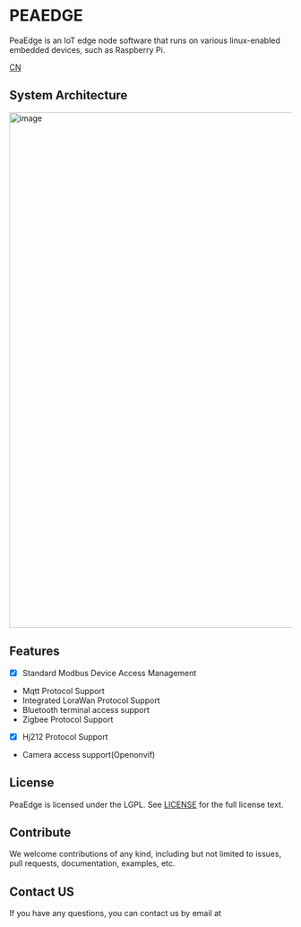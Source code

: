 # PEAEDGE

PeaEdge is an IoT edge node software that runs on various linux-enabled embedded devices, such as Raspberry Pi.


[CN](README_CN.md)

## System Architecture

<img width="921" alt="image" src="https://user-images.githubusercontent.com/377938/194464498-c6fcaef6-b58a-4259-8cbc-ecf9ee1f05fd.png">

## Features

- [x] Standard Modbus Device Access Management
- Mqtt Protocol Support
- Integrated LoraWan Protocol Support
- Bluetooth terminal access support
- Zigbee Protocol Support
- [x] Hj212 Protocol Support
- Camera access support(Openonvif)

## License

PeaEdge is licensed under the LGPL. See [LICENSE](LICENSE) for the full license text.

## Contribute

We welcome contributions of any kind, including but not limited to issues, pull requests, documentation, examples, etc.

## Contact US

If you have any questions, you can contact us by email at